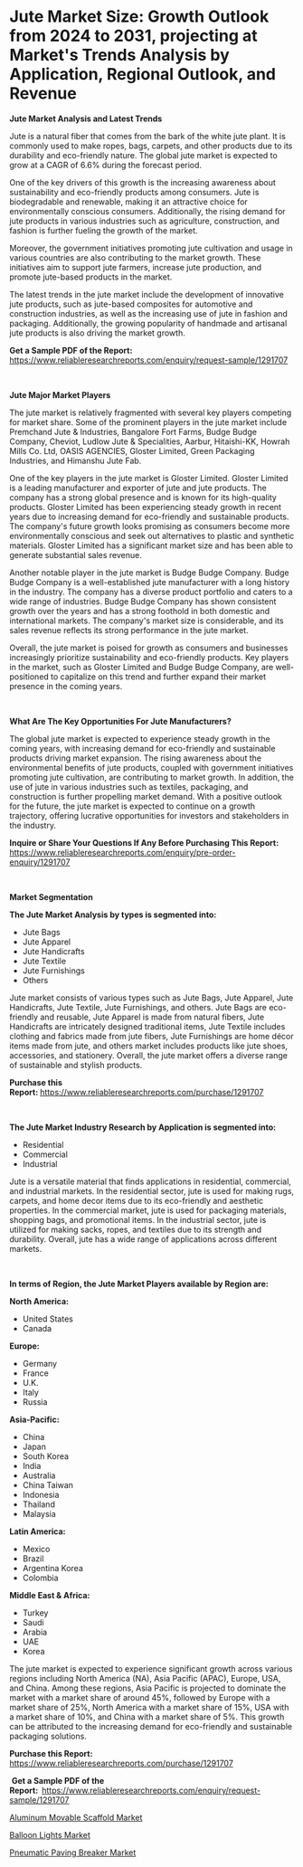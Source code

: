 <p><h1>Jute Market Size: Growth Outlook from 2024 to 2031, projecting at Market's Trends Analysis by Application, Regional Outlook, and Revenue</h1></p><p><strong>Jute Market Analysis and Latest Trends</strong></p>
<p><p>Jute is a natural fiber that comes from the bark of the white jute plant. It is commonly used to make ropes, bags, carpets, and other products due to its durability and eco-friendly nature. The global jute market is expected to grow at a CAGR of 6.6% during the forecast period. </p><p>One of the key drivers of this growth is the increasing awareness about sustainability and eco-friendly products among consumers. Jute is biodegradable and renewable, making it an attractive choice for environmentally conscious consumers. Additionally, the rising demand for jute products in various industries such as agriculture, construction, and fashion is further fueling the growth of the market.</p><p>Moreover, the government initiatives promoting jute cultivation and usage in various countries are also contributing to the market growth. These initiatives aim to support jute farmers, increase jute production, and promote jute-based products in the market. </p><p>The latest trends in the jute market include the development of innovative jute products, such as jute-based composites for automotive and construction industries, as well as the increasing use of jute in fashion and packaging. Additionally, the growing popularity of handmade and artisanal jute products is also driving the market growth.</p></p>
<p><strong>Get a Sample PDF of the Report:&nbsp;</strong> <a href="https://www.reliableresearchreports.com/enquiry/request-sample/1291707">https://www.reliableresearchreports.com/enquiry/request-sample/1291707</a></p>
<p>&nbsp;</p>
<p><strong>Jute Major Market Players</strong></p>
<p><p>The jute market is relatively fragmented with several key players competing for market share. Some of the prominent players in the jute market include Premchand Jute & Industries, Bangalore Fort Farms, Budge Budge Company, Cheviot, Ludlow Jute & Specialities, Aarbur, Hitaishi-KK, Howrah Mills Co. Ltd, OASIS AGENCIES, Gloster Limited, Green Packaging Industries, and Himanshu Jute Fab.</p><p>One of the key players in the jute market is Gloster Limited. Gloster Limited is a leading manufacturer and exporter of jute and jute products. The company has a strong global presence and is known for its high-quality products. Gloster Limited has been experiencing steady growth in recent years due to increasing demand for eco-friendly and sustainable products. The company's future growth looks promising as consumers become more environmentally conscious and seek out alternatives to plastic and synthetic materials. Gloster Limited has a significant market size and has been able to generate substantial sales revenue.</p><p>Another notable player in the jute market is Budge Budge Company. Budge Budge Company is a well-established jute manufacturer with a long history in the industry. The company has a diverse product portfolio and caters to a wide range of industries. Budge Budge Company has shown consistent growth over the years and has a strong foothold in both domestic and international markets. The company's market size is considerable, and its sales revenue reflects its strong performance in the jute market.</p><p>Overall, the jute market is poised for growth as consumers and businesses increasingly prioritize sustainability and eco-friendly products. Key players in the market, such as Gloster Limited and Budge Budge Company, are well-positioned to capitalize on this trend and further expand their market presence in the coming years.</p></p>
<p>&nbsp;</p>
<p><strong>What Are The Key Opportunities For Jute Manufacturers?</strong></p>
<p><p>The global jute market is expected to experience steady growth in the coming years, with increasing demand for eco-friendly and sustainable products driving market expansion. The rising awareness about the environmental benefits of jute products, coupled with government initiatives promoting jute cultivation, are contributing to market growth. In addition, the use of jute in various industries such as textiles, packaging, and construction is further propelling market demand. With a positive outlook for the future, the jute market is expected to continue on a growth trajectory, offering lucrative opportunities for investors and stakeholders in the industry.</p></p>
<p><strong>Inquire or Share Your Questions If Any Before Purchasing This Report:</strong> <a href="https://www.reliableresearchreports.com/enquiry/pre-order-enquiry/1291707">https://www.reliableresearchreports.com/enquiry/pre-order-enquiry/1291707</a></p>
<p>&nbsp;</p>
<p><strong>Market Segmentation</strong></p>
<p><strong>The Jute Market Analysis by types is segmented into:</strong></p>
<p><ul><li>Jute Bags</li><li>Jute Apparel</li><li>Jute Handicrafts</li><li>Jute Textile</li><li>Jute Furnishings</li><li>Others</li></ul></p>
<p><p>Jute market consists of various types such as Jute Bags, Jute Apparel, Jute Handicrafts, Jute Textile, Jute Furnishings, and others. Jute Bags are eco-friendly and reusable, Jute Apparel is made from natural fibers, Jute Handicrafts are intricately designed traditional items, Jute Textile includes clothing and fabrics made from jute fibers, Jute Furnishings are home décor items made from jute, and others market includes products like jute shoes, accessories, and stationery. Overall, the jute market offers a diverse range of sustainable and stylish products.</p></p>
<p><strong>Purchase this Report:&nbsp;</strong><a href="https://www.reliableresearchreports.com/purchase/1291707">https://www.reliableresearchreports.com/purchase/1291707</a></p>
<p>&nbsp;</p>
<p><strong>The Jute Market Industry Research by Application is segmented into:</strong></p>
<p><ul><li>Residential</li><li>Commercial</li><li>Industrial</li></ul></p>
<p><p>Jute is a versatile material that finds applications in residential, commercial, and industrial markets. In the residential sector, jute is used for making rugs, carpets, and home decor items due to its eco-friendly and aesthetic properties. In the commercial market, jute is used for packaging materials, shopping bags, and promotional items. In the industrial sector, jute is utilized for making sacks, ropes, and textiles due to its strength and durability. Overall, jute has a wide range of applications across different markets.</p></p>
<p>&nbsp;</p>
<p><strong>In terms of Region, the Jute Market Players available by Region are:</strong></p>
<p>
    <p> <strong> North America: </strong>
        <ul>
            <li>United States</li>
            <li>Canada</li>
        </ul>
        </p> 
    <p> <strong> Europe: </strong>
        <ul>
            <li>Germany</li>
            <li>France</li>
            <li>U.K.</li>
            <li>Italy</li>
            <li>Russia</li>
        </ul>
        </p> 
    <p> <strong> Asia-Pacific: </strong>
        <ul>
            <li>China</li>
            <li>Japan</li>
            <li>South Korea</li>
            <li>India</li>
            <li>Australia</li>
            <li>China Taiwan</li>
            <li>Indonesia</li>
            <li>Thailand</li>
            <li>Malaysia</li>
        </ul>
        </p> 
    <p> <strong> Latin America: </strong>
        <ul>
            <li>Mexico</li>
            <li>Brazil</li>
            <li>Argentina Korea</li>
            <li>Colombia</li>
        </ul>
        </p> 
    <p> <strong> Middle East & Africa: </strong>
        <ul>
            <li>Turkey</li>
            <li>Saudi</li>
            <li>Arabia</li>
            <li>UAE</li>
            <li>Korea</li>
        </ul>
    </p>
    </p>
<p><p>The jute market is expected to experience significant growth across various regions including North America (NA), Asia Pacific (APAC), Europe, USA, and China. Among these regions, Asia Pacific is projected to dominate the market with a market share of around 45%, followed by Europe with a market share of 25%, North America with a market share of 15%, USA with a market share of 10%, and China with a market share of 5%. This growth can be attributed to the increasing demand for eco-friendly and sustainable packaging solutions.</p></p>
<p><strong>Purchase this Report: </strong><a href="https://www.reliableresearchreports.com/purchase/1291707">https://www.reliableresearchreports.com/purchase/1291707</a></p>
<p>&nbsp;<strong>Get a Sample PDF of the Report:&nbsp;&nbsp;</strong><a href="https://www.reliableresearchreports.com/enquiry/request-sample/1291707">https://www.reliableresearchreports.com/enquiry/request-sample/1291707</a></p>
<p><strong></strong></p>
<p><p><a href="https://view.publitas.com/reportprime-1/aluminum-movable-scaffold-market-research-report-unlocks-analysis-on-the-market-financial-status-market-size-and-market-revenue-upto-2030/">Aluminum Movable Scaffold Market</a></p><p><a href="https://view.publitas.com/reportprime-1/balloon-lights-market-growth-market-trends-covid-19-impact-and-forecasts-for-period-from-2023-2030/">Balloon Lights Market</a></p><p><a href="https://view.publitas.com/reportprime-1/pneumatic-paving-breaker-market-provides-a-comprehensive-analysis-including-a-macro-overview-of-the-market-as-well-as-micro-details-such-as-market-size-and-competitive-landscape/">Pneumatic Paving Breaker Market</a></p></p>